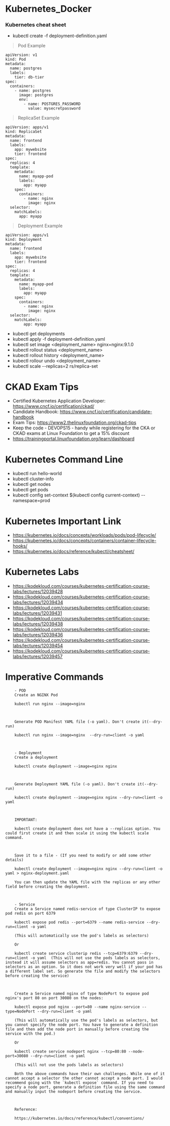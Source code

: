 # Kubernetes_Docker
### Kubernetes cheat sheet 

  - kubectl create -f deployment-definition.yaml
  
> Pod Example

```
apiVersion: v1
kind: Pod
metadata:
  name: postgres
  labels:
    tier: db-tier
spec:
  containers:
    - name: postgres
      image: postgres
      env:
        - name: POSTGRES_PASSWORD
          value: mysecretpassword
```

> ReplicaSet Example

```
apiVersion: apps/v1
kind: ReplicaSet
metadata:
  name: frontend
  labels:
    app: mywebsite
    tier: frontend
spec:
  replicas: 4
  template:
    metadata:
      name: myapp-pod
      labels:
        app: myapp
    spec:
      containers:
        - name: nginx
          image: nginx
  selector:
    matchLabels:
      app: myapp
```

> Deployment Example

```
apiVersion: apps/v1
kind: Deployment
metadata:
  name: frontend
  labels:
    app: mywebsite
    tier: frontend
spec:
  replicas: 4
  template:
    metadata:
      name: myapp-pod
      labels:
        app: myapp
    spec:
      containers:
        - name: nginx
          image: nginx
  selector:
    matchLabels:
        app: myapp
```


  - kubectl get deployments
  - kubectl apply -f deployment-definition.yaml
  - kubectl set image <deployment_name> nginx=nginx:9.1.0
  - kubectl rollout status <deployment_name>
  - kubectl rollout history <deployment_name>
  - kubectl rollour undo <deployment_name>
  - kubectl scale --replicas=2 rs/replica-set
  
  # CKAD Exam Tips
  
  - Certified Kubernetes Application Developer: https://www.cncf.io/certification/ckad/
  - Candidate Handbook: https://www.cncf.io/certification/candidate-handbook
  - Exam Tips: https://www2.thelinuxfoundation.org/ckad-tips
  - Keep the code - DEVOPS15 - handy while registering for the CKA or CKAD exams at Linux Foundation to get a 15% discount
  - https://trainingportal.linuxfoundation.org/learn/dashboard
  
  # Kubernetes Command Line 
  - kubectl run hello-world
  - kubectl cluster-info
  - kubectl get nodes
  - kubectl get pods
  - kubectl config set-context $(kubectl config current-context) --namespace=prod
  
  # Kubernetes Important Link
  - https://kubernetes.io/docs/concepts/workloads/pods/pod-lifecycle/
  - https://kubernetes.io/docs/concepts/containers/container-lifecycle-hooks/
  - https://kubernetes.io/docs/reference/kubectl/cheatsheet/
  
  # Kubernetes Labs
  - https://kodekloud.com/courses/kubernetes-certification-course-labs/lectures/12039428
  - https://kodekloud.com/courses/kubernetes-certification-course-labs/lectures/12039434
  - https://kodekloud.com/courses/kubernetes-certification-course-labs/lectures/12039431
  - https://kodekloud.com/courses/kubernetes-certification-course-labs/lectures/12039438
  - https://kodekloud.com/courses/kubernetes-certification-course-labs/lectures/12039436
  - https://kodekloud.com/courses/kubernetes-certification-course-labs/lectures/12039454
  - https://kodekloud.com/courses/kubernetes-certification-course-labs/lectures/12039457
  
    
  # Imperative Commands
 
        - POD
        Create an NGINX Pod

        kubectl run nginx --image=nginx



        Generate POD Manifest YAML file (-o yaml). Don't create it(--dry-run)

        kubectl run nginx --image=nginx  --dry-run=client -o yaml



        - Deployment
        Create a deployment

        kubectl create deployment --image=nginx nginx



        Generate Deployment YAML file (-o yaml). Don't create it(--dry-run)

        kubectl create deployment --image=nginx nginx --dry-run=client -o yaml



        IMPORTANT:

        kubectl create deployment does not have a --replicas option. You could first create it and then scale it using the kubectl scale command.



        Save it to a file - (If you need to modify or add some other details)

        kubectl create deployment --image=nginx nginx --dry-run=client -o yaml > nginx-deployment.yaml

        You can then update the YAML file with the replicas or any other field before creating the deployment.



        - Service
        Create a Service named redis-service of type ClusterIP to expose pod redis on port 6379

        kubectl expose pod redis --port=6379 --name redis-service --dry-run=client -o yaml

        (This will automatically use the pod's labels as selectors)

        Or

        kubectl create service clusterip redis --tcp=6379:6379 --dry-run=client -o yaml  (This will not use the pods labels as selectors, instead it will assume selectors as app=redis. You cannot pass in selectors as an option. So it does not work very well if your pod has a different label set. So generate the file and modify the selectors before creating the service)



        Create a Service named nginx of type NodePort to expose pod nginx's port 80 on port 30080 on the nodes:

        kubectl expose pod nginx --port=80 --name nginx-service --type=NodePort --dry-run=client -o yaml

        (This will automatically use the pod's labels as selectors, but you cannot specify the node port. You have to generate a definition file and then add the node port in manually before creating the service with the pod.)

        Or

        kubectl create service nodeport nginx --tcp=80:80 --node-port=30080 --dry-run=client -o yaml

        (This will not use the pods labels as selectors)

        Both the above commands have their own challenges. While one of it cannot accept a selector the other cannot accept a node port. I would recommend going with the `kubectl expose` command. If you need to specify a node port, generate a definition file using the same command and manually input the nodeport before creating the service.



        Reference:

        https://kubernetes.io/docs/reference/kubectl/conventions/
   

